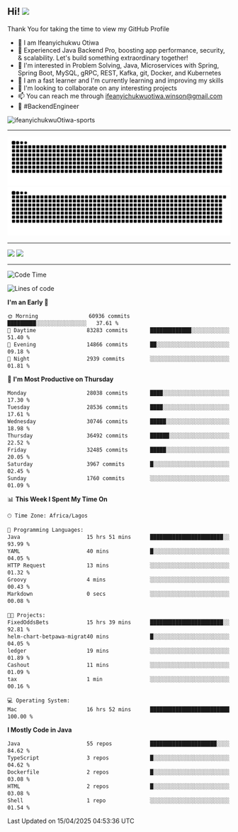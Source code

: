 <!-- BLOG-POST-LIST:START --><!-- BLOG-POST-LIST:END -->

## Hi! <img src="https://media.giphy.com/media/hvRJCLFzcasrR4ia7z/giphy.gif" width="4%"> 

Thank You for taking the time to view my GitHub Profile

- 👋 I am Ifeanyichukwu Otiwa
- 🚀 Experienced Java Backend Pro, boosting app performance, security, & scalability. Let's build something extraordinary together!
- 👀 I'm interested in Problem Solving, Java, Microservices with Spring, Spring Boot, MySQL, gRPC, REST, Kafka, git, Docker, and Kubernetes
- 🌱 I am a fast learner and I'm currently learning and improving my skills
- 💞️ I'm looking to collaborate on any interesting projects
- 📫 You can reach me through ifeanyichukwuotiwa.winson@gmail.com
- 🚀 #BackendEngineer

<p align="left" marginTop="10px"> <img src="https://komarev.com/ghpvc/?username=ifeanyichukwuOtiwa-sports&label=Profile%20views&color=0e75b6&style=for-the-badge" alt="ifeanyichukwuOtiwa-sports" /> </p>

***

<!--🐍📈SNAKEGRAPH / 🌐WEBSITE: https://github.com/Platane/snk -->
![github contribution grid snake animation](https://raw.githubusercontent.com/ifeanyichukwuOtiwa-sports/ifeanyichukwuOtiwa-sports/output/github-contribution-grid-snake-dark.svg#gh-dark-mode-only)![github contribution grid snake animation](https://raw.githubusercontent.com/ifeanyichukwuOtiwa-sports/ifeanyichukwuOtiwa-sports/output/github-contribution-grid-snake.svg#gh-light-mode-only)

***

<p float="left">
  <img float="left" src="https://github-readme-stats.vercel.app/api?username=ifeanyichukwuOtiwa-sports&count_private=true&include_all_commits=true&theme=react&show_icons=true" />
  <img float="right" src="https://github-readme-stats.vercel.app/api/top-langs/?username=ifeanyichukwuOtiwa-sports&layout=compact&show_icons=true&theme=react" /> 
</p>

***



<!--START_SECTION:waka-->
![Code Time](http://img.shields.io/badge/Code%20Time-3%2C622%20hrs%2051%20mins-blue)

![Lines of code](https://img.shields.io/badge/From%20Hello%20World%20I%27ve%20Written-45.8%20million%20lines%20of%20code-blue)

**I'm an Early 🐤** 

```text
🌞 Morning                60936 commits       █████████░░░░░░░░░░░░░░░░   37.61 % 
🌆 Daytime                83283 commits       █████████████░░░░░░░░░░░░   51.40 % 
🌃 Evening                14866 commits       ██░░░░░░░░░░░░░░░░░░░░░░░   09.18 % 
🌙 Night                  2939 commits        ░░░░░░░░░░░░░░░░░░░░░░░░░   01.81 % 
```
📅 **I'm Most Productive on Thursday** 

```text
Monday                   28038 commits       ████░░░░░░░░░░░░░░░░░░░░░   17.30 % 
Tuesday                  28536 commits       ████░░░░░░░░░░░░░░░░░░░░░   17.61 % 
Wednesday                30746 commits       █████░░░░░░░░░░░░░░░░░░░░   18.98 % 
Thursday                 36492 commits       ██████░░░░░░░░░░░░░░░░░░░   22.52 % 
Friday                   32485 commits       █████░░░░░░░░░░░░░░░░░░░░   20.05 % 
Saturday                 3967 commits        █░░░░░░░░░░░░░░░░░░░░░░░░   02.45 % 
Sunday                   1760 commits        ░░░░░░░░░░░░░░░░░░░░░░░░░   01.09 % 
```


📊 **This Week I Spent My Time On** 

```text
🕑︎ Time Zone: Africa/Lagos

💬 Programming Languages: 
Java                     15 hrs 51 mins      ███████████████████████░░   93.99 % 
YAML                     40 mins             █░░░░░░░░░░░░░░░░░░░░░░░░   04.05 % 
HTTP Request             13 mins             ░░░░░░░░░░░░░░░░░░░░░░░░░   01.32 % 
Groovy                   4 mins              ░░░░░░░░░░░░░░░░░░░░░░░░░   00.43 % 
Markdown                 0 secs              ░░░░░░░░░░░░░░░░░░░░░░░░░   00.08 % 

🐱‍💻 Projects: 
FixedOddsBets            15 hrs 39 mins      ███████████████████████░░   92.81 % 
helm-chart-betpawa-migrat40 mins             █░░░░░░░░░░░░░░░░░░░░░░░░   04.05 % 
ledger                   19 mins             ░░░░░░░░░░░░░░░░░░░░░░░░░   01.89 % 
Cashout                  11 mins             ░░░░░░░░░░░░░░░░░░░░░░░░░   01.09 % 
tax                      1 min               ░░░░░░░░░░░░░░░░░░░░░░░░░   00.16 % 

💻 Operating System: 
Mac                      16 hrs 52 mins      █████████████████████████   100.00 % 
```

**I Mostly Code in Java** 

```text
Java                     55 repos            █████████████████████░░░░   84.62 % 
TypeScript               3 repos             █░░░░░░░░░░░░░░░░░░░░░░░░   04.62 % 
Dockerfile               2 repos             █░░░░░░░░░░░░░░░░░░░░░░░░   03.08 % 
HTML                     2 repos             █░░░░░░░░░░░░░░░░░░░░░░░░   03.08 % 
Shell                    1 repo              ░░░░░░░░░░░░░░░░░░░░░░░░░   01.54 % 
```




 Last Updated on 15/04/2025 04:53:36 UTC
<!--END_SECTION:waka-->

<!--
<p align="center">
![trophy](https://github-profile-trophy.vercel.app/?username=ifeanyichukwuOtiwa-sports&theme=onedark) (https://github.com/ryo-ma/github-profile-trophy)
</p>
-->

<!---
ifeanyi-otiwa/ifeanyi-otiwa is a ✨ special ✨ repository because its `README.md` (this file) appears on your GitHub profile.
You can click the Preview link to take a look at your changes.
--->
